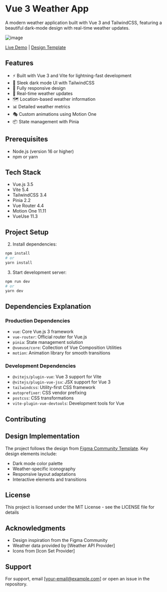 # Vue 3 Weather App

A modern weather application built with Vue 3 and TailwindCSS, featuring a beautiful dark-mode design with real-time weather updates.

![image](https://github.com/user-attachments/assets/4b5776af-9233-4aa9-9579-98e94f539410)


[Live Demo](https://domz-vue-weather.netlify.app/) | [Design Template](https://www.figma.com/community/file/1146122842503202521)

## Features

- ⚡️ Built with Vue 3 and Vite for lightning-fast development
- 🎨 Sleek dark mode UI with TailwindCSS
- 📱 Fully responsive design
- 🔄 Real-time weather updates
- 🗺️ Location-based weather information
- 📊 Detailed weather metrics
- 🎭 Custom animations using Motion One
- 📦 State management with Pinia

## Prerequisites

- Node.js (version 16 or higher)
- npm or yarn

## Tech Stack

- Vue.js 3.5
- Vite 5.4
- TailwindCSS 3.4
- Pinia 2.2
- Vue Router 4.4
- Motion One 11.11
- VueUse 11.3

## Project Setup


2. Install dependencies:
```bash
npm install
# or
yarn install
```

3. Start development server:
```bash
npm run dev
# or
yarn dev
```





## Dependencies Explanation

### Production Dependencies
- `vue`: Core Vue.js 3 framework
- `vue-router`: Official router for Vue.js
- `pinia`: State management solution
- `@vueuse/core`: Collection of Vue Composition Utilities
- `motion`: Animation library for smooth transitions

### Development Dependencies
- `@vitejs/plugin-vue`: Vue 3 support for Vite
- `@vitejs/plugin-vue-jsx`: JSX support for Vue 3
- `tailwindcss`: Utility-first CSS framework
- `autoprefixer`: CSS vendor prefixing
- `postcss`: CSS transformations
- `vite-plugin-vue-devtools`: Development tools for Vue

## Contributing


## Design Implementation

The project follows the design from [Figma Community Template](https://www.figma.com/community/file/1146122842503202521). Key design elements include:

- Dark mode color palette
- Weather-specific iconography
- Responsive layout adaptations
- Interactive elements and transitions

## License

This project is licensed under the MIT License - see the LICENSE file for details

## Acknowledgments

- Design inspiration from the Figma Community
- Weather data provided by [Weather API Provider]
- Icons from [Icon Set Provider]

## Support

For support, email [your-email@example.com] or open an issue in the repository.
